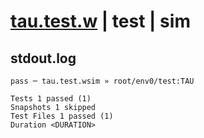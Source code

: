 # [tau.test.w](../../../../../../examples/tests/sdk_tests/math/tau.test.w) | test | sim

## stdout.log
```log
pass ─ tau.test.wsim » root/env0/test:TAU

Tests 1 passed (1)
Snapshots 1 skipped
Test Files 1 passed (1)
Duration <DURATION>
```


